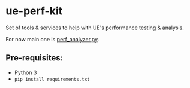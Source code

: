 # ue-perf-kit
Set of tools &amp; services to help with UE's performance testing &amp; analysis.

For now main one is [perf_analyzer.py](https://github.com/ryan-ash/ue-perf-kit/blob/develop/perf_analyzer.py).

## Pre-requisites:
- Python 3
- `pip install requirements.txt`


